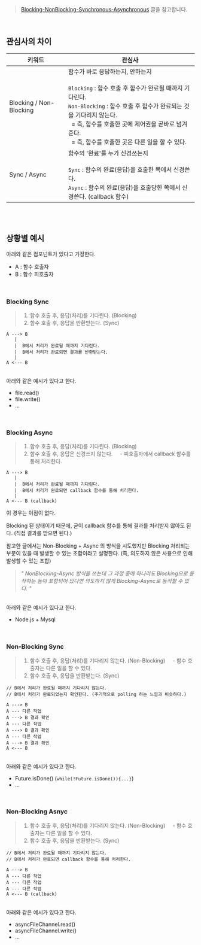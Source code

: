 > [Blocking-NonBlocking-Synchronous-Asynchronous](https://homoefficio.github.io/2017/02/19/Blocking-NonBlocking-Synchronous-Asynchronous/) 글을 참고합니다.

<br>

## 관심사의 차이 

|키워드|관심사|
|-|-|
|Blocking / Non-Blocking|함수가 바로 응답하는지, 안하는지 <br><br>`Blocking` : 함수 호출 후 함수가 완료될 때까지 기다린다. <br>`Non-Blocking` : 함수 호출 후 함수가 완료되는 것을 기다리지 않는다.<br>&nbsp;&nbsp;= 즉, 함수를 호출한 곳에 제어권을 곧바로 넘겨준다. <br>&nbsp;&nbsp;= 즉, 함수를 호출한 곳은 다른 일을 할 수 있다.|
|Sync / Async|함수의 '완료'를 누가 신경쓰는지 <br><br>`Sync` : 함수의 완료(응답)을 호출한 쪽에서 신경쓴다. <br>`Async` : 함수의 완료(응답)을 호출당한 쪽에서 신경쓴다. (callback 함수)|


<br><br>

## 상황별 예시

아래와 같은 컴포넌트가 있다고 가정한다.

- A : 함수 호출자
- B : 함수 피호출자

<br>

### Blocking Sync

> 1. 함수 호출 후, 응답(처리)를 기다린다. (Blocking)
> 2. 함수 호출 후, 응답을 반환받는다. (Sync)

```
A ---> B 
   |
   |  B에서 처리가 완료될 때까지 기다린다.
   |  B에서 처리가 완료되면 결과를 반환받는다.
   |
A <--- B  
```

<br>
아래와 같은 예시가 있다고 한다.

- file.read()
- file.write()
- ...

<br>

### Blocking Async

> 1. 함수 호출 후, 응답(처리)를 기다린다. (Blocking)
> 2. 함수 호출 후, 응답은 신경쓰지 않는다. 
> &nbsp;&nbsp;&nbsp;&nbsp;- 피호출자에서 callback 함수를 통해 처리한다.

```
A ---> B 
   |
   |  B에서 처리가 완료될 때까지 기다린다.
   |  B에서 처리가 완료되면 callback 함수를 통해 처리한다.
   |
A <--- B (callback)
```

이 경우는 이점이 없다. 

Blocking 된 상태이기 때문에, 굳이 callback 함수를 통해 결과를 처리받지 않아도 된다. (직접 결과를 받으면 된다.)

참고한 글에서는 Non-Blocking + Async 의 방식을 시도했지만 Blocking 처리되는 부분이 있을 때 발생할 수 있는 조합이라고 설명한다. (즉, 의도하지 않은 사용으로 인해 발생할 수 있는 조합)

> *" NonBlocking-Async 방식을 쓰는데 그 과정 중에 하나라도 Blocking으로 동작하는 놈이 포함되어 있다면 의도하지 않게 Blocking-Async로 동작할 수 있다. "*

<br>
아래와 같은 예시가 있다고 한다.

- Node.js + Mysql
<br>

### Non-Blocking Sync

> 1. 함수 호출 후, 응답(처리)를 기다리지 않는다. (Non-Blocking)
> &nbsp;&nbsp;&nbsp;&nbsp;- 함수 호출자는 다른 일을 할 수 있다.
> 2. 함수 호출 후, 응답을 반환받는다. (Sync)


```
// B에서 처리가 완료될 때까지 기다리지 않는다.
// B에서 처리가 완료되었는지 확인한다. (주기적으로 polling 하는 느낌과 비슷하다.)

A ---> B 
A --- 다른 작업
A ---> B 결과 확인
A --- 다른 작업
A ---> B 결과 확인
A --- 다른 작업
A ---> B 결과 확인
A <--- B  
```
<br>
아래와 같은 예시가 있다고 한다.

- Future.isDone() (`while(!Future.isDone()){...}`)
- ...

<br>

### Non-Blocking Asnyc

> 1. 함수 호출 후, 응답(처리)를 기다리지 않는다. (Non-Blocking)
> &nbsp;&nbsp;&nbsp;&nbsp;- 함수 호출자는 다른 일을 할 수 있다.
> 2. 함수 호출 후, 응답을 반환받는다. (Sync)


```
// B에서 처리가 완료될 때까지 기다리지 않는다.
// B에서 처리가 완료되면 callback 함수를 통해 처리한다.

A ---> B 
A --- 다른 작업
A --- 다른 작업
A --- 다른 작업
A <--- B (callback)
```
<br>
아래와 같은 예시가 있다고 한다.

- asyncFileChannel.read()
- asyncFileChannel.write()
- ...